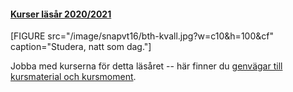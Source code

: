 #### [Kurser läsår 2020/2021](kurser)

[FIGURE src="/image/snapvt16/bth-kvall.jpg?w=c10&h=100&cf" caption="Studera, natt som dag."]

Jobba med kurserna för detta läsåret -- här finner du [genvägar till kursmaterial och kursmoment](https://dbwebb.se/kurser).
